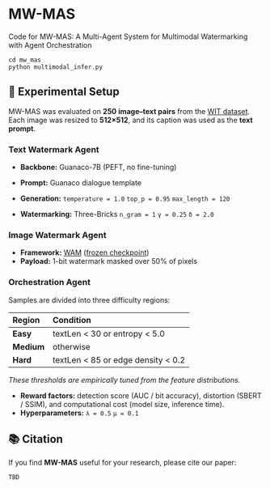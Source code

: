 # MW-MAS
Code for MW-MAS: A Multi-Agent System for Multimodal Watermarking with Agent Orchestration

```
cd mw_mas
python multimodal_infer.py
```

## 🧪 Experimental Setup

MW-MAS was evaluated on **250 image–text pairs** from the [WIT dataset](https://github.com/google-research-datasets/wit).  
Each image was resized to **512×512**, and its caption was used as the **text prompt**.



### Text Watermark Agent
- **Backbone:** Guanaco-7B (PEFT, no fine-tuning)  
- **Prompt:** Guanaco dialogue template  
- **Generation:**
`temperature = 1.0`
`top_p = 0.95`
`max_length = 120`

- **Watermarking:** Three-Bricks
`n_gram = 1`
`γ = 0.25`
`δ = 2.0`


### Image Watermark Agent
- **Framework:** [WAM](https://github.com/facebookresearch/watermark-anything) ([frozen checkpoint](https://huggingface.co/facebook/watermark-anything/blob/main/checkpoint.pth))  
- **Payload:** 1-bit watermark masked over 50% of pixels  



### Orchestration Agent
Samples are divided into three difficulty regions:

| Region | Condition |
|:--------|:------------|
| **Easy** | textLen < 30 or entropy < 5.0 |
| **Medium** | otherwise |
| **Hard** | textLen < 85 or edge density < 0.2 |

_These thresholds are empirically tuned from the feature distributions._

- **Reward factors:** detection score (AUC / bit accuracy), distortion (SBERT / SSIM), and computational cost (model size, inference time).  
- **Hyperparameters:**  `λ = 0.5` `μ = 0.1`

## 📚 Citation

If you find **MW-MAS** useful for your research, please cite our paper:

```
TBD
